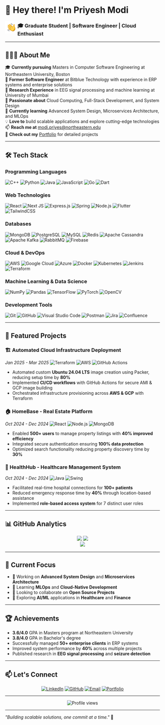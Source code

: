 # 👋 Hey there! I'm Priyesh Modi

<img alt="Coding" src="https://raw.githubusercontent.com/AVS1508/AVS1508/master/assets/Hand%20Wave.gif" width='40' align="left"/>

### 🎓 Graduate Student | Software Engineer | Cloud Enthusiast

---

## 👨🏻‍💻 About Me

🎓 **Currently pursuing** Masters in Computer Software Engineering at Northeastern University, Boston  
💼 **Former Software Engineer** at Bitblue Technology with experience in ERP systems and enterprise solutions  
🔬 **Research Experience** in EEG signal processing and machine learning at University of Mumbai  
🚀 **Passionate about** Cloud Computing, Full-Stack Development, and System Design  
🌱 **Currently learning** Advanced System Design, Microservices Architecture, and MLOps  
💡 **Love to** build scalable applications and explore cutting-edge technologies  
📫 **Reach me at** modi.priyes@northeastern.edu  
📄 **Check out my** [Portfolio](https://your-portfolio-link.com) for detailed projects  

---

## 🛠️ Tech Stack

### Programming Languages
![C++](https://img.shields.io/badge/c++-%2300599C.svg?style=for-the-badge&logo=c%2B%2B&logoColor=white)
![Python](https://img.shields.io/badge/python-3670A0?style=for-the-badge&logo=python&logoColor=ffdd54)
![Java](https://img.shields.io/badge/java-%23ED8B00.svg?style=for-the-badge&logo=openjdk&logoColor=white)
![JavaScript](https://img.shields.io/badge/javascript-%23323330.svg?style=for-the-badge&logo=javascript&logoColor=%23F7DF1E)
![Go](https://img.shields.io/badge/go-%2300ADD8.svg?style=for-the-badge&logo=go&logoColor=white)
![Dart](https://img.shields.io/badge/dart-%230175C2.svg?style=for-the-badge&logo=dart&logoColor=white)

### Web Technologies
![React](https://img.shields.io/badge/react-%2320232a.svg?style=for-the-badge&logo=react&logoColor=%2361DAFB)
![Next JS](https://img.shields.io/badge/Next-black?style=for-the-badge&logo=next.js&logoColor=white)
![Express.js](https://img.shields.io/badge/express.js-%23404d59.svg?style=for-the-badge&logo=express&logoColor=%2361DAFB)
![Spring](https://img.shields.io/badge/spring-%236DB33F.svg?style=for-the-badge&logo=spring&logoColor=white)
![Node.js](https://img.shields.io/badge/node.js-6DA55F?style=for-the-badge&logo=node.js&logoColor=white)
![Flutter](https://img.shields.io/badge/Flutter-%2302569B.svg?style=for-the-badge&logo=Flutter&logoColor=white)
![TailwindCSS](https://img.shields.io/badge/tailwindcss-%2338B2AC.svg?style=for-the-badge&logo=tailwind-css&logoColor=white)

### Databases
![MongoDB](https://img.shields.io/badge/MongoDB-%234ea94b.svg?style=for-the-badge&logo=mongodb&logoColor=white)
![PostgreSQL](https://img.shields.io/badge/postgres-%23316192.svg?style=for-the-badge&logo=postgresql&logoColor=white)
![MySQL](https://img.shields.io/badge/mysql-%2300000f.svg?style=for-the-badge&logo=mysql&logoColor=white)
![Redis](https://img.shields.io/badge/redis-%23DD0031.svg?style=for-the-badge&logo=redis&logoColor=white)
![Apache Cassandra](https://img.shields.io/badge/cassandra-%231287B1.svg?style=for-the-badge&logo=apache-cassandra&logoColor=white)
![Apache Kafka](https://img.shields.io/badge/Apache%20Kafka-000?style=for-the-badge&logo=apachekafka)
![RabbitMQ](https://img.shields.io/badge/Rabbitmq-FF6600?style=for-the-badge&logo=rabbitmq&logoColor=white)
![Firebase](https://img.shields.io/badge/firebase-%23039BE5.svg?style=for-the-badge&logo=firebase)

### Cloud & DevOps
![AWS](https://img.shields.io/badge/AWS-%23FF9900.svg?style=for-the-badge&logo=amazon-aws&logoColor=white)
![Google Cloud](https://img.shields.io/badge/GoogleCloud-%234285F4.svg?style=for-the-badge&logo=google-cloud&logoColor=white)
![Azure](https://img.shields.io/badge/azure-%230072C6.svg?style=for-the-badge&logo=microsoftazure&logoColor=white)
![Docker](https://img.shields.io/badge/docker-%230db7ed.svg?style=for-the-badge&logo=docker&logoColor=white)
![Kubernetes](https://img.shields.io/badge/kubernetes-%23326ce5.svg?style=for-the-badge&logo=kubernetes&logoColor=white)
![Jenkins](https://img.shields.io/badge/jenkins-%232C5263.svg?style=for-the-badge&logo=jenkins&logoColor=white)
![Terraform](https://img.shields.io/badge/terraform-%235835CC.svg?style=for-the-badge&logo=terraform&logoColor=white)

### Machine Learning & Data Science
![NumPy](https://img.shields.io/badge/numpy-%23013243.svg?style=for-the-badge&logo=numpy&logoColor=white)
![Pandas](https://img.shields.io/badge/pandas-%23150458.svg?style=for-the-badge&logo=pandas&logoColor=white)
![TensorFlow](https://img.shields.io/badge/TensorFlow-%23FF6F00.svg?style=for-the-badge&logo=TensorFlow&logoColor=white)
![PyTorch](https://img.shields.io/badge/PyTorch-%23EE4C2C.svg?style=for-the-badge&logo=PyTorch&logoColor=white)
![OpenCV](https://img.shields.io/badge/opencv-%23white.svg?style=for-the-badge&logo=opencv&logoColor=white)

### Development Tools
![Git](https://img.shields.io/badge/git-%23F05033.svg?style=for-the-badge&logo=git&logoColor=white)
![GitHub](https://img.shields.io/badge/github-%23121011.svg?style=for-the-badge&logo=github&logoColor=white)
![Visual Studio Code](https://img.shields.io/badge/Visual%20Studio%20Code-0078d7.svg?style=for-the-badge&logo=visual-studio-code&logoColor=white)
![Postman](https://img.shields.io/badge/Postman-FF6C37?style=for-the-badge&logo=postman&logoColor=white)
![Jira](https://img.shields.io/badge/jira-%230A0FFF.svg?style=for-the-badge&logo=jira&logoColor=white)
![Confluence](https://img.shields.io/badge/confluence-%23172BF4.svg?style=for-the-badge&logo=confluence&logoColor=white)

---

## 🚀 Featured Projects

### 🏗️ **Automated Cloud Infrastructure Deployment**
*Jan 2025 - Mar 2025*
![Terraform](https://img.shields.io/badge/terraform-%235835CC.svg?style=flat-square&logo=terraform&logoColor=white)
![AWS](https://img.shields.io/badge/AWS-%23FF9900.svg?style=flat-square&logo=amazon-aws&logoColor=white)
![GitHub Actions](https://img.shields.io/badge/github%20actions-%232671E5.svg?style=flat-square&logo=githubactions&logoColor=white)

- Automated custom **Ubuntu 24.04 LTS** image creation using Packer, reducing setup time by **80%**
- Implemented **CI/CD workflows** with GitHub Actions for secure AMI & GCP image building
- Orchestrated infrastructure provisioning across **AWS & GCP** with Terraform

### 🏠 **HomeBase - Real Estate Platform**
*Oct 2024 - Dec 2024*
![React](https://img.shields.io/badge/react-%2320232a.svg?style=flat-square&logo=react&logoColor=%2361DAFB)
![Node.js](https://img.shields.io/badge/node.js-6DA55F?style=flat-square&logo=node.js&logoColor=white)
![MongoDB](https://img.shields.io/badge/MongoDB-%234ea94b.svg?style=flat-square&logo=mongodb&logoColor=white)

- Enabled **500+ users** to manage property listings with **40% improved efficiency**
- Integrated secure authentication ensuring **100% data protection**
- Optimized search functionality reducing property discovery time by **30%**

### 🏥 **HealthHub - Healthcare Management System**
*Oct 2024 - Dec 2024*
![Java](https://img.shields.io/badge/java-%23ED8B00.svg?style=flat-square&logo=openjdk&logoColor=white)
![Swing](https://img.shields.io/badge/Swing-ED8B00?style=flat-square&logo=java&logoColor=white)

- Facilitated real-time hospital connections for **100+ patients**
- Reduced emergency response time by **40%** through location-based assistance
- Implemented **role-based access system** for 7 distinct user roles

---

## 📊 GitHub Analytics

<div align="center">
  <img height="180em" src="https://github-readme-stats.vercel.app/api?username=PriyeshModi1&show_icons=true&theme=tokyonight&include_all_commits=true&count_private=true"/>
  <img height="180em" src="https://github-readme-stats.vercel.app/api/top-langs/?username=PriyeshModi1&layout=compact&langs_count=8&theme=tokyonight"/>
</div>

<div align="center">
  <img height="180em" src="https://github-readme-streak-stats.herokuapp.com/?user=PriyeshModi1&theme=tokyonight&hide_border=true"/>
</div>

---

## 🎯 Current Focus

- 🔭 Working on **Advanced System Design** and **Microservices Architecture**
- 🌱 Learning **MLOps** and **Cloud-Native Development**
- 👯 Looking to collaborate on **Open Source Projects**
- 🤔 Exploring **AI/ML** applications in **Healthcare** and **Finance**

---

## 🏆 Achievements

- **3.6/4.0** GPA in Masters program at Northeastern University
- **3.8/4.0** GPA in Bachelor's degree
- Successfully managed **50+ enterprise clients** in ERP systems
- Improved system performance by **40%** across multiple projects
- Published research in **EEG signal processing** and **seizure detection**

---

## 📫 Let's Connect

<div align="center">
  
[![LinkedIn](https://img.shields.io/badge/LinkedIn-0077B5?style=for-the-badge&logo=linkedin&logoColor=white)](https://linkedin.com/in/priyesh-modi)
[![GitHub](https://img.shields.io/badge/GitHub-100000?style=for-the-badge&logo=github&logoColor=white)](https://github.com/PriyeshModi1)
[![Email](https://img.shields.io/badge/Email-D14836?style=for-the-badge&logo=gmail&logoColor=white)](mailto:modi.priyes@northeastern.edu)
[![Portfolio](https://img.shields.io/badge/Portfolio-FF5722?style=for-the-badge&logo=todoist&logoColor=white)](https://your-portfolio-link.com)

</div>

---

<div align="center">
  <img src="https://komarev.com/ghpvc/?username=PriyeshModi1&label=Profile%20views&color=0e75b6&style=flat" alt="Profile views" />
</div>

---

*"Building scalable solutions, one commit at a time."* 🚀
